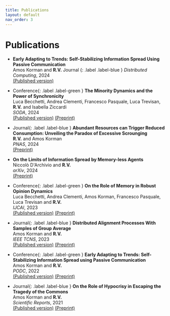 ```yaml
---
title: Publications
layout: default
nav_order: 3
---
```


# Publications

- **Early Adapting to Trends: Self-Stabilizing Information Spread Using Passive Communication**   
Amos Korman and **R.V.**
Journal
{: .label .label-blue }
*Distributed Computing*, 2024   
[(Published version)](https://doi.org/10.1007/s00446-024-00462-8)    

- Conference{: .label .label-green } **The Minority Dynamics and the Power of Synchronicity**   
Luca Becchetti, Andrea Clementi, Francesco Pasquale, Luca Trevisan, **R.V.** and Isabella Ziccardi   
*SODA*, 2024   
[(Published version)](https://doi.org/10.1137/1.9781611977912.144) [(Preprint)](https://arxiv.org/abs/2310.13558)   

- Journal{: .label .label-blue } **Abundant Resources can Trigger Reduced Consumption: Unveiling the Paradox of Excessive Scrounging**   
**R.V.** and Amos Korman   
*PNAS*, 2024   
[(Preprint)](https://arxiv.org/abs/2307.04920)   

- **On the Limits of Information Spread by Memory-less Agents**   
Niccolò D'Archivio and **R.V.**   
*arXiv*, 2024   
[(Preprint)](https://arxiv.org/abs/2402.11553)   

- Conference{: .label .label-green } **On the Role of Memory in Robust Opinion Dynamics**   
Luca Becchetti, Andrea Clementi, Amos Korman, Francesco Pasquale, Luca Trevisan and **R.V.**   
*IJCAI*, 2023   
[(Published version)](https://doi.org/10.24963/ijcai.2023/4) [(Preprint)](https://arxiv.org/abs/2302.08600)   

- Journal{: .label .label-blue } **Distributed Alignment Processes With Samples of Group Average**   
Amos Korman and **R.V.**   
*IEEE TCNS*, 2023   
[(Published version)](https://doi.org/10.1109/TCNS.2022.3212640) [(Preprint)](https://hal.science/hal-03124213)   

- Conference{: .label .label-green } **Early Adapting to Trends: Self-Stabilizing Information Spread using Passive Communication**   
Amos Korman and **R.V.**   
*PODC*, 2022   
[(Published version)](https://doi.org/10.1145/3519270.3538415) [(Preprint)](https://hal.science/hal-03615861)   

- Journal{: .label .label-blue } **On the Role of Hypocrisy in Escaping the Tragedy of the Commons**   
Amos Korman and **R.V.**   
*Scientific Reports*, 2021   
[(Published version)](https://doi.org/10.1109/TCNS.2022.3212640) [(Preprint)](https://arxiv.org/abs/2106.15942)
